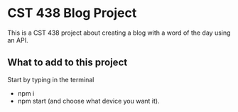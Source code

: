# CST 438 Blog Project

This is a CST 438 project about creating a blog with a word of the day using an API.

## What to add to this project

Start by typing in the terminal

* npm i
* npm start (and choose what device you want it).
